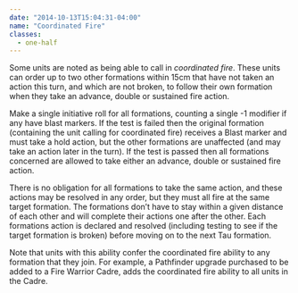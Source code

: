 ```yaml
---
date: "2014-10-13T15:04:31-04:00"
name: "Coordinated Fire"
classes:
  - one-half
---
```

Some units are noted as being able to call in _coordinated fire_. These units can order up to two other formations within 15cm that have not taken an action this turn, and which are not broken, to follow their own formation when they take an advance, double or sustained fire action.

Make a single initiative roll for all formations, counting a single -1 modifier if any have blast markers. If the test is failed then the original formation (containing the unit calling for coordinated fire) receives a Blast marker and must take a hold action, but the other formations are unaffected (and may take an action later in the turn). If the test is passed then all formations concerned are allowed to take either an advance, double or sustained fire action.

There is no obligation for all formations to take the same action, and these actions may be resolved in any order, but they must all fire at the same target formation. The formations don’t have to stay within a given distance of each other and will complete their actions one after the other. Each formations action is declared and resolved (including testing to see if the target formation is broken) before moving on to the next Tau formation.

Note that units with this ability confer the coordinated fire ability to any formation that they join. For example, a Pathfinder upgrade purchased to be added to a Fire Warrior Cadre, adds the coordinated fire ability to all units in the Cadre.